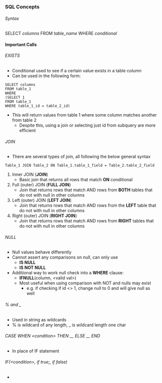 ### SQL Concepts

###### Syntax
SELECT *columns*
FROM *table_name*
WHERE *conditional*

#### Important Calls

###### EXISTS
- Conditional used to see if a certain value exists in a table column
- Can be used in the following form:
```
SELECT columns
FROM table_1
WHERE 
(SELECT 1
FROM table_1
WHERE table_1_id = table_2_id)
```
- This will return values from table 1 where some column matches another from table 2
	- Despite this, using a join or selecting just id from subquery are more efficient

###### JOIN
- There are several types of join, all following the below general syntax
```
Table_1 JOIN Table_2 ON Table_1.table_1_field = Table_2.table_2_field
```
1. Inner JOIN (**JOIN**)
	- Basic join that returns all rows that match **ON** conditional
2. Full (outer) JOIN (**FULL JOIN**)
	- Join that returns rows that match AND rows from **BOTH** tables that do not with null in other columns
3. Left (outer) JOIN (**LEFT JOIN**)
	- Join that returns rows that match AND rows from the **LEFT** table that do not with null in other columns
4. Right (outer) JOIN (**RIGHT JOIN**)
	- Join that returns rows that match AND rows from **RIGHT** tables that do not with null in other columns

###### NULL
- Null values behave differently
- Cannot assert any comparisons on null, can only use 
	- **IS NULL**
	- **IS NOT NULL**
- Additional way to work null check into a **WHERE** clause:
	- **IFNULL**(column, \<valid val\>) 
	- Most useful when using comparison with NOT and nulls may exist
		- e.g. if checking if id <> 1, change null to 0 and will give null as well

###### % and _
- Used in string as wildcards
- % is wildcard of any length, _ is wildcard length one char

###### CASE WHEN \<condition\> THEN __ ELSE __ END
- In place of IF statement

###### IF(\<condition\>, if true;, if false)
- 